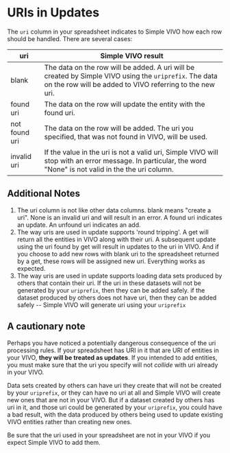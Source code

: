 # URIs in Updates

The `uri` column in your spreadsheet indicates to Simple VIVO how each row should be handled.  There are
several cases:

uri | Simple VIVO result
---|----
blank | The data on the row will be added.  A uri will be created by Simple VIVO using the `uriprefix`.  The data on the row will be added to VIVO referring to the new uri.
found uri | The data on the row will update the entity with the found uri.  
not found uri | The data on the row will be added.  The uri you specified, that was not found in VIVO, will be used.
invalid uri | If the value in the uri is not a valid uri, Simple VIVO will stop with an error message.  In particular, the word "None" is not valid in the the uri column.

## Additional Notes

1.  The uri column is not like other data columns.  blank means "create a uri".  None is an invalid uri and will
result in an error.  A found uri indicates an update.  An unfound uri indicates an add.
1.  The way uris are used in update supports 'round tripping'.  A get will return all the entities in VIVO along
with their uri.  A subsequent update using the uri found by get will result in updates to the uri in VIVO.  And
if you choose to add new rows with blank uri to the spreadsheet returned by a get, these rows will be assigned
new uri.  Everything works as expected.
1.  The way uris are used in update supports loading data sets produced by others that contain their uri.  If the uri in these datasets will not be generated by your `uriprefix`, then they can be added safely. if the dataset
 produced by others does not have uri, then they can be added safely -- Simple VIVO will generate uri using your 
 `uriprefix`
 
## A cautionary note

Perhaps you have noticed a potentially dangerous consequence of the uri processing rules.  If your spreadsheet has
URI in it that are URI of entities in your VIVO, **they will be treated as updates**.  If you intended to add
entities, you must make sure that the uri you specify will not _collide_ with uri already in your VIVO.  

Data sets created by others can have uri they create that will not be created by your `uriprefix`, or they can have 
no uri at all and Simple VIVO will create new ones that are not in your VIVO.  But if a dataset created by others
has uri in it, and those uri could be generated by your `uriprefix`, you could have a bad result, with the
data produced by others being used to update existing VIVO entities rather than creating new ones.

Be sure that the uri used in your spreadsheet are not in your VIVO if you expect Simple VIVO to add them.
 
 